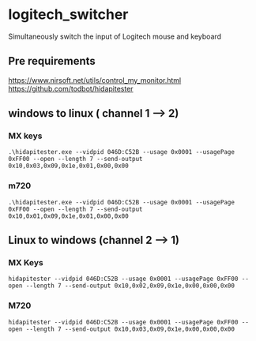 # logitech_switcher
Simultaneously switch the input of Logitech mouse and keyboard


## Pre requirements
https://www.nirsoft.net/utils/control_my_monitor.html
https://github.com/todbot/hidapitester

## windows to linux ( channel 1 --> 2)
### MX keys
 ```.\hidapitester.exe --vidpid 046D:C52B --usage 0x0001 --usagePage 0xFF00 --open --length 7 --send-output 0x10,0x03,0x09,0x1e,0x01,0x00,0x00```

### m720
```.\hidapitester.exe --vidpid 046D:C52B --usage 0x0001 --usagePage 0xFF00 --open --length 7 --send-output 0x10,0x01,0x09,0x1e,0x01,0x00,0x00```


## Linux to windows (channel 2 --> 1)
### MX Keys
 ```hidapitester --vidpid 046D:C52B --usage 0x0001 --usagePage 0xFF00 --open --length 7 --send-output 0x10,0x02,0x09,0x1e,0x00,0x00,0x00```

### M720
 ```hidapitester --vidpid 046D:C52B --usage 0x0001 --usagePage 0xFF00 --open --length 7 --send-output 0x10,0x03,0x09,0x1e,0x00,0x00,0x00```
